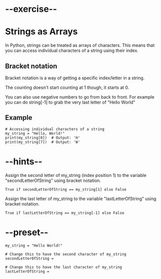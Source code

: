# --exercise--

# Strings as Arrays

In Python, strings can be treated as arrays of characters. This means that you can access individual characters of a string using their index.

## Bracket notation

Bracket notation is a way of getting a specific index/letter in a string.

The counting doesn't start counting at 1 though, it starts at 0.


You can also use negative numbers to go from back to front. For example you can do string[-1] to grab the very last letter of "Hello World"

## Example

```
# Accessing individual characters of a string
my_string = "Hello, World!"
print(my_string[0])  # Output: 'H'
print(my_string[7])  # Output: 'W'
```

# --hints--

Assign the second letter of my_string (index position 1) to the variable "secondLetterOfString" using bracket notation.

```
True if secondLetterOfString == my_string[1] else False
```

Assign the last letter of my_string to the variable "lastLetterOfString" using bracket notation.

```
True if lastLetterOfString == my_string[-1] else False
```

# --preset--

```
my_string = "Hello World!"

# Change this to have the second character of my_string
secondLetterOfString = 

# Change this to have the last character of my_string
lastLetterOfString = 
```
